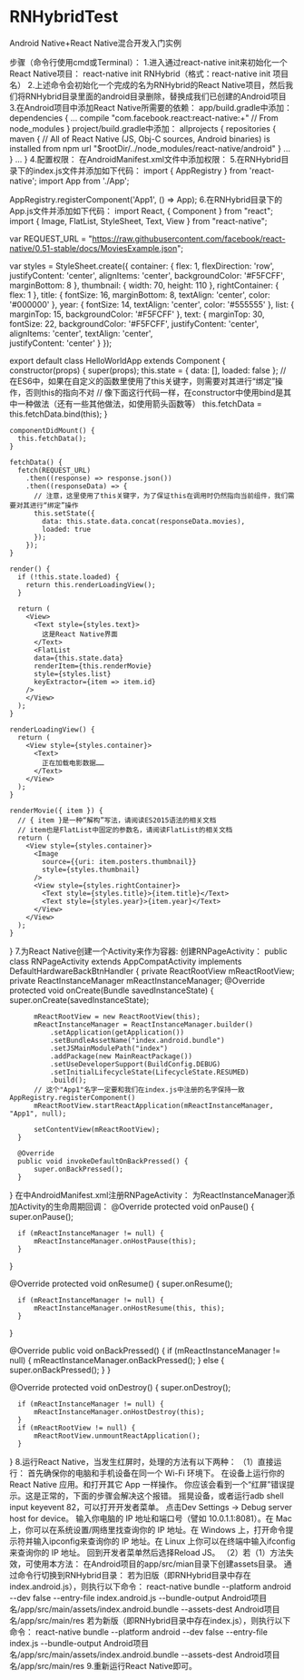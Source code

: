 # RNHybridTest
Android Native+React Native混合开发入门实例

步骤（命令行使用cmd或Terminal）：
1.进入通过react-native init来初始化一个React Native项目：
  react-native init RNHybrid（格式：react-native init 项目名）
2.上述命令会初始化一个完成的名为RNHybrid的React Native项目，然后我们将RNHybrid目录里面的android目录删除，替换成我们已创建的Android项目
3.在Android项目中添加React Native所需要的依赖：
  app/build.gradle中添加：
    dependencies {
    ...
    compile "com.facebook.react:react-native:+" // From node_modules
    }
  project/build.gradle中添加：
    allprojects {
      repositories {
        maven {
            // All of React Native (JS, Obj-C sources, Android binaries) is installed from npm
            url "$rootDir/../node_modules/react-native/android"
        }
        ...
      }
      ...
    }
4.配置权限：
  在AndroidManifest.xml文件中添加权限：
    <uses-permission android:name="android.permission.INTERNET"/>
5.在RNHybrid目录下的index.js文件并添加如下代码：
  import { AppRegistry } from 'react-native';
  import App from './App';

  AppRegistry.registerComponent('App1', () => App);
6.在RNHybrid目录下的App.js文件并添加如下代码：
  import React, { Component } from "react";
  import { Image, FlatList, StyleSheet, Text, View } from "react-native";

  var REQUEST_URL =
    "https://raw.githubusercontent.com/facebook/react-native/0.51-stable/docs/MoviesExample.json";

  var styles = StyleSheet.create({
    container: {
      flex: 1,
      flexDirection: 'row',
      justifyContent: 'center',
      alignItems: 'center',
      backgroundColor: '#F5FCFF',
      marginBottom: 8
    },
    thumbnail: {
      width: 70,
      height: 110
    },
    rightContainer: {
      flex: 1
    },
    title: {
      fontSize: 16,
      marginBottom: 8,
      textAlign: 'center',
      color: '#000000'
    },
    year: {
      fontSize: 14,
      textAlign: 'center',
      color: '#555555'
    },
    list: {
      marginTop: 15,
      backgroundColor: '#F5FCFF'
    },
    text: {
      marginTop: 30,
      fontSize: 22,
      backgroundColor: '#F5FCFF',
      justifyContent: 'center',
      alignItems: 'center',
      textAlign: 'center',   
      justifyContent: 'center'
    }
  });

  export default class HelloWorldApp extends Component {
    constructor(props) {
      super(props);
      this.state = {
        data: [],
        loaded: false
      };
      // 在ES6中，如果在自定义的函数里使用了this关键字，则需要对其进行“绑定”操作，否则this的指向不对
      // 像下面这行代码一样，在constructor中使用bind是其中一种做法（还有一些其他做法，如使用箭头函数等）
      this.fetchData = this.fetchData.bind(this);
    }

    componentDidMount() {
      this.fetchData();
    }

    fetchData() {
      fetch(REQUEST_URL)
        .then((response) => response.json())
        .then((responseData) => {
          // 注意，这里使用了this关键字，为了保证this在调用时仍然指向当前组件，我们需要对其进行“绑定”操作
          this.setState({
            data: this.state.data.concat(responseData.movies),
            loaded: true
          });
        });
    }

    render() {
      if (!this.state.loaded) {
        return this.renderLoadingView();
      }

      return (
        <View> 
          <Text style={styles.text}>
            这是React Native界面
          </Text>
          <FlatList
          data={this.state.data}
          renderItem={this.renderMovie}
          style={styles.list}
          keyExtractor={item => item.id}
        />
        </View>
      );
    }

    renderLoadingView() {
      return (
        <View style={styles.container}>
          <Text>
            正在加载电影数据……
          </Text>
        </View>
      );
    }

    renderMovie({ item }) {
      // { item }是一种“解构”写法，请阅读ES2015语法的相关文档
      // item也是FlatList中固定的参数名，请阅读FlatList的相关文档
      return (
        <View style={styles.container}>
          <Image
            source={{uri: item.posters.thumbnail}}
            style={styles.thumbnail}
          />
          <View style={styles.rightContainer}>
            <Text style={styles.title}>{item.title}</Text>
            <Text style={styles.year}>{item.year}</Text>
          </View>
        </View>
      );
    }
  }
7.为React Native创建一个Activity来作为容器:
  创建RNPageActivity：
    public class RNPageActivity extends AppCompatActivity implements DefaultHardwareBackBtnHandler {
      private ReactRootView mReactRootView;
      private ReactInstanceManager mReactInstanceManager;
      @Override
      protected void onCreate(Bundle savedInstanceState) {
          super.onCreate(savedInstanceState);

          mReactRootView = new ReactRootView(this);
          mReactInstanceManager = ReactInstanceManager.builder()
              .setApplication(getApplication())
              .setBundleAssetName("index.android.bundle")
              .setJSMainModulePath("index")
              .addPackage(new MainReactPackage())
              .setUseDeveloperSupport(BuildConfig.DEBUG)
              .setInitialLifecycleState(LifecycleState.RESUMED)
              .build();
          // 这个"App1"名字一定要和我们在index.js中注册的名字保持一致AppRegistry.registerComponent()
          mReactRootView.startReactApplication(mReactInstanceManager, "App1", null);

          setContentView(mReactRootView);
      }

      @Override
      public void invokeDefaultOnBackPressed() {
          super.onBackPressed();
      }
  }
在中AndroidManifest.xml注册RNPageActivity：
  <activity
      android:name=".RNPageActivity"
      android:configChanges="keyboard|keyboardHidden|orientation|screenSize"
      android:windowSoftInputMode="adjustResize"
      android:theme="@style/Theme.AppCompat.Light.NoActionBar"/>
为ReactInstanceManager添加Activity的生命周期回调：
  @Override
  protected void onPause() {
      super.onPause();

      if (mReactInstanceManager != null) {
          mReactInstanceManager.onHostPause(this);
      }
  }

  @Override
  protected void onResume() {
      super.onResume();

      if (mReactInstanceManager != null) {
          mReactInstanceManager.onHostResume(this, this);
      }
  }

  @Override
  public void onBackPressed() {
      if (mReactInstanceManager != null) {
          mReactInstanceManager.onBackPressed();
      } else {
          super.onBackPressed();
      }
  }

  @Override
  protected void onDestroy() {
      super.onDestroy();

      if (mReactInstanceManager != null) {
          mReactInstanceManager.onHostDestroy(this);
      }
      if (mReactRootView != null) {
          mReactRootView.unmountReactApplication();
      }
  }
8.运行React Native，当发生红屏时，处理的方法有以下两种：
  （1）直接运行：
    首先确保你的电脑和手机设备在同一个 Wi-Fi 环境下。
    在设备上运行你的 React Native 应用。和打开其它 App 一样操作。
    你应该会看到一个“红屏”错误提示。这是正常的，下面的步骤会解决这个报错。
    摇晃设备，或者运行adb shell input keyevent 82，可以打开开发者菜单。
    点击Dev Settings -> Debug server host for device。
    输入你电脑的 IP 地址和端口号（譬如 10.0.1.1:8081）。在 Mac 上，你可以在系统设置/网络里找查询你的 IP 地址。在 Windows 上，打开命令提示符并输入ipconfig来查询你的 IP 地址。在 Linux 上你可以在终端中输入ifconfig来查询你的 IP 地址。
    回到开发者菜单然后选择Reload JS。
  （2）若（1）方法失效，可使用本方法：
    在Android项目的app/src/mian目录下创建assets目录。
    通过命令行切换到RNHybrid目录：
      若为旧版（即RNHybrid目录中存在index.android.js），则执行以下命令：
        react-native bundle --platform android --dev false --entry-file index.android.js --bundle-output Android项目名/app/src/main/assets/index.android.bundle --assets-dest Android项目名/app/src/main/res
      若为新版（即RNHybrid目录中存在index.js），则执行以下命令：
        react-native bundle --platform android --dev false --entry-file index.js --bundle-output Android项目名/app/src/main/assets/index.android.bundle --assets-dest Android项目名/app/src/main/res
9.重新运行React Native即可。
